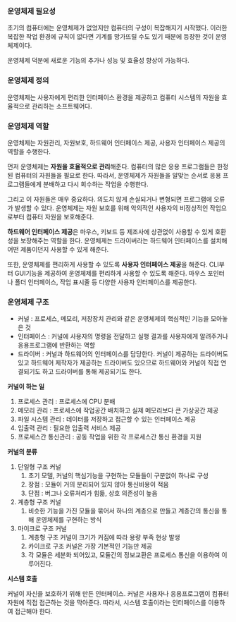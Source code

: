 ### 운영체제 필요성

초기의 컴퓨터에는 운영체제가 없었지만 컴퓨터의 구성이 복잡해지기 시작했다. 이러한 복잡한 작업 환경에 규칙이 없다면 기계를 망가뜨릴 수도 있기 때문에 등장한 것이 운영체제이다.

운영체제 덕분에 새로운 기능의 추가나 성능 및 효율성 향상이 가능하다.



### 운영체제 정의

운영체제는 사용자에게 편리한 인터페이스 환경을 제공하고 컴퓨터 시스템의 자원을 효율적으로 관리하는 소프트웨어다.



### 운영체제 역할

운영체제는 자원관리, 자원보호, 하드웨어 인터페이스 제공, 사용자 인터페이스 제공의 역할을 수행한다.

먼저 운영체제는 **자원을 효율적으로 관리**해준다. 컴퓨터의 많은 응용 프로그램들은 한정된 컴퓨터의 자원들을 필요로 한다. 따라서, 운영체제가 자원들을 알맞는 순서로 응용 프로그램들에게 분배하고 다시 회수하는 작업을 수행한다.

그리고 이 자원들은 매우 중요하다. 의도치 않게 손실되거나 변형되면 프로그램에 오류가 발생할 수 있다. 운영체제는 자원 보호를 위해 악의적인 사용자의 비정상적인 작업으로부터 컴퓨터 자원을 보호해준다.

**하드웨어 인터페이스 제공**은 마우스, 키보드 등 제조사에 상관없이 사용할 수 있게 호환성을 보장해주는 역할을 한다. 운영체제는 드라이버라는 하드웨어 인터페이스를 설치해 어떤 제품이던지 사용할 수 있게 해준다.

또한, 운영체제를 편리하게 사용할 수 있도록 **사용자 인터페이스 제공**을 해준다. CLI부터 GUI기능을 제공하여 운영체제를 편리하게 사용할 수 있도록 해준다. 마우스 포인터나 폴더 인터페이스, 작업 표시줄 등 다양한 사용자 인터페이스를 제공한다.



### 운영체제 구조

- 커널 : 프로세스, 메모리, 저장장치 관리와 같은 운영체제의 핵심적인 기능을 모아놓은 것
- 인터페이스 : 커널에 사용자의 명령을 전달하고 실행  결과를 사용자에게 알려주거나 응용프로그램에 반환하는 역할
- 드라이버 : 커널과 하드웨어의 인터페이스를 담당한다. 커널이 제공하는 드라이버도 있고 하드웨어 제작자가 제공하는 드라이버도 있으므로 하드웨어와 커널이 직접 연결되기도 하고 드라이버를 통해 제공되기도 한다.



**커널이 하는 일**

1. 프로세스 관리 : 프로세스에 CPU 분배
2. 메모리 관리 : 프로세스에 작업공간 배치하고 실제 메모리보다 큰 가상공간 제공
3. 파일 시스템 관리 : 데이터를 저장하고 접근할 수 있는 인터페이스 제공
4. 입출력 관리 : 필요한 입출력 서비스 제공
5. 프로세스간 통신관리 : 공동 작업을 위한 각 프로세스간 통신 환경을 지원



**커널의 분류**

1. 단일형 구조 커널
   1. 초기 모델, 커널의 핵심기능을 구현하는 모듈들이 구분없이 하나로 구성
   2. 장점 : 모듈이 거의 분리되어 있지 않아 통신비용이 적음
   3. 단점 : 버그나 오류처리가 힘듦, 상호 의존성이 높음
2. 계층형 구조 커널
   1. 비슷한 기능을 가진 모듈을 묶어서 하나의 계층으로 만들고 계층간의 통신을 통해 운영체제를 구현하는 방식
3. 마이크로 구조 커널
   1. 계층형 구조 커널이 크기가 커짐에 따라 용량 부족 현상 발생
   2. 카이크로 구조 커널은 가장 기본적인 기능만 제공
   3. 각 모듈은 세분화 되어있고, 모듈간의 정보교환은 프로세스 통신을 이용하여 이루어진다.



**시스템 호출**

커널이 자신을 보호하기 위해 만든 인터페이스. 커널은 사용자나 응용프로그램이 컴퓨터 자원에 직접 접근하는 것을 막아준다. 따라서, 시스템 호출이라는 인터페이스를 이용하여 접근해야 한다.